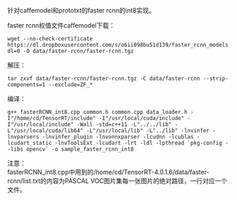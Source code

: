 针对caffemodel和prototxt的faster rcnn的int8实现。   

faster rcnn权值文件caffemodel下载：
```shell
wget --no-check-certificate https://dl.dropboxusercontent.com/s/o6ii098bu51d139/faster_rcnn_models.tgz?dl=0 -O data/faster-rcnn/faster-rcnn.tgz
```

解压：
```shell
tar zxvf data/faster-rcnn/faster-rcnn.tgz -C data/faster-rcnn --strip-components=1 --exclude=ZF_*
```

编译：
```shell
g++ fasterRCNN_int8.cpp common.h common.cpp data_loader.h -I"/home/cd/TensorRT/include" -I"/usr/local/cuda/include" -I"/usr/local/include" -Wall -std=c++11 -L"../../lib" -L"/usr/local/cuda/lib64" -L"/usr/local/lib" -L"../lib" -lnvinfer -lnvparsers -lnvinfer_plugin -lnvonnxparser -lcudnn -lcublas -lcudart_static -lnvToolsExt -lcudart -lrt -ldl -lpthread `pkg-config --libs opencv` -o sample_faster_rcnn_int8
```

注意：    
fasterRCNN_int8.cpp中用到的/home/cd/TensorRT-4.0.1.6/data/faster-rcnn/list.txt的内容为PASCAL VOC图片集每一张图片的绝对路径，一行对应一个文件。
